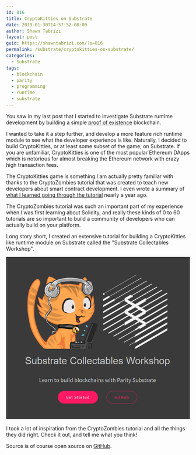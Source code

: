 ```yaml
---
id: 816
title: CryptoKitties on Substrate
date: 2019-01-30T14:57:52-08:00
author: Shawn Tabrizi
layout: post
guid: https://shawntabrizi.com/?p=816
permalink: /substrate/cryptokitties-on-substrate/
categories:
  - Substrate
tags:
  - blockchain
  - parity
  - programming
  - runtime
  - substrate
---
```

You saw in my last post that I started to investigate Substrate runtime development by building a simple [proof of existence](https://shawntabrizi.com/substrate/proof-of-existence-blockchain-with-substrate/) blockchain.

I wanted to take it a step further, and develop a more feature rich runtime module to see what the developer experience is like. Naturally, I decided to build CryptoKitties, or at least some subset of the game, on Substrate. If you are unfamiliar, CryptoKitties is one of the most popular Ethereum DApps which is notorious for almost breaking the Ethereum network with crazy high transaction fees.

The CryptoKitties game is something I am actually pretty familiar with thanks to the CryptoZombies tutorial that was created to teach new developers about smart contract development. I even wrote a summary of [what I learned going through the tutorial](https://shawntabrizi.com/ethereum/shawn-notes-cryptozombies-lessons-1-5-in-solidity/) nearly a year ago.

The CryptoZombies tutorial was such an important part of my experience when I was first learning about Solidity, and really these kinds of 0 to 60 tutorials are so important to build a community of developers who can actually build on your platform.

Long story short, I created an extensive tutorial for building a CryptoKitties like runtime module on Substrate called the "Substrate Collectables Workshop".

<a href="https://shawntabrizi.github.io/substrate-collectables-workshop/#/"><img alt='' class='alignnone size-full wp-image-819 ' src='/assets/images/img_5c8ed01e77c2f.png' /></a>

I took a lot of inspiration from the CryptoZombies tutorial and all the things they did right. Check it out, and tell me what you think!

Source is of course open source on [GitHub](https://github.com/shawntabrizi/substrate-collectables-workshop).